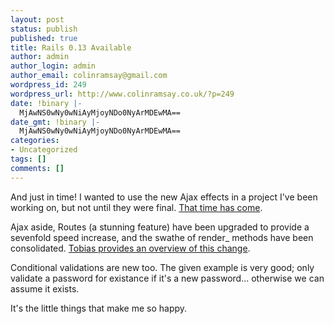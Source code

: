 ```yaml
---
layout: post
status: publish
published: true
title: Rails 0.13 Available
author: admin
author_login: admin
author_email: colinramsay@gmail.com
wordpress_id: 249
wordpress_url: http://www.colinramsay.co.uk/?p=249
date: !binary |-
  MjAwNS0wNy0wNiAyMjoyNDo0NyArMDEwMA==
date_gmt: !binary |-
  MjAwNS0wNy0wNiAyMjoyNDo0NyArMDEwMA==
categories:
- Uncategorized
tags: []
comments: []
---
```

<p>And just in time! I wanted to use the new Ajax effects in a project I've been working on, but not until they were final. <a href="http://weblog.rubyonrails.com/archives/2005/07/06/rails-013-225-featuresfixes-in-75-days/">That time has come</a>.</p>
<p>Ajax aside, Routes (a stunning feature) have been upgraded to provide a sevenfold speed increase, and the swathe of render_ methods have been consolidated. <a href="http://blog.leetsoft.com/articles/2005/05/26/new-in-rails">Tobias provides an overview of this change</a>.</p>
<p>Conditional validations are new too. The given example is very good; only validate a password for existance if it's a new password... otherwise we can assume it exists.</p>
<p>It's the little things that make me so happy.</p>
